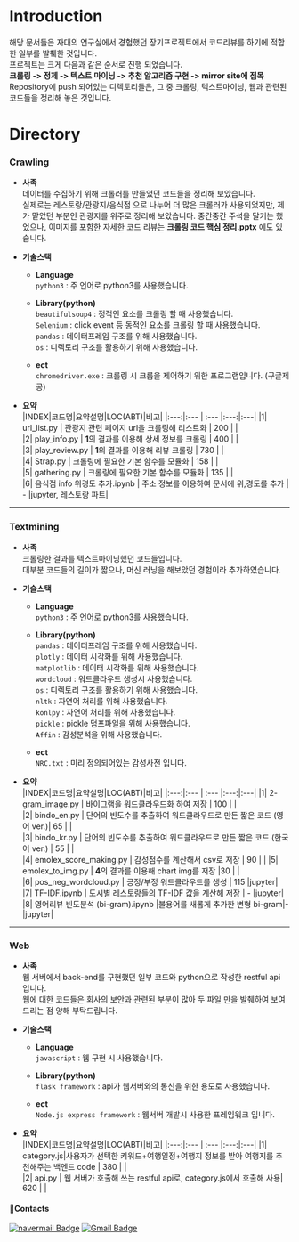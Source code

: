 

# Introduction

해당 문서들은 자대의 연구실에서 경험했던 장기프로젝트에서 코드리뷰를 하기에 적합한 일부를 발췌한 것입니다.  
프로젝트는 크게 다음과 같은 순서로 진행 되었습니다.  
 **크롤링 -> 정제 -> 텍스트 마이닝 -> 추천 알고리즘 구현 -> mirror site에 접목**  
Repository에 push 되어있는 디렉토리들은, 그 중 크롤링, 텍스트마이닝, 웹과 관련된 코드들을 정리해 놓은 것입니다.

  
# Directory
### Crawling  
  
+ **사족**  
	데이터를 수집하기 위해 크롤러를 만들었던 코드들을 정리해 보았습니다.  
	실제로는 레스토랑/관광지/음식점 으로 나누어 더 많은 크롤러가 사용되었지만, 제가 맡았던 부분인 관광지를 위주로 정리해 보았습니다.
	중간중간 주석을 달기는 했었으나, 이미지를 포함한 자세한 코드 리뷰는 **크롤링 코드 핵심 정리.pptx** 에도 있습니다.  
	  
+ **기술스택**  
	+ **Language**  
			`python3`  : 주 언어로 python3를 사용했습니다.  
  
	+ **Library(python)**  
			`beautifulsoup4` : 정적인 요소를 크롤링 할 때 사용했습니다.  
			`Selenium` : click event 등 동적인 요소를 크롤링 할 때 사용했습니다.  
			`pandas` : 데이터프레임 구조를 위해 사용했습니다.  
			`os` : 디렉토리 구조를 활용하기 위해 사용했습니다.
  
	+ **ect**  
			`chromedriver.exe` : 크롤링 시 크롬을 제어하기 위한 프로그램입니다. (구글제공)  
  
+ **요약**  
	|INDEX|코드명|요약설명|LOC(ABT)|비고|
	|:---:|:--- | :--- |:---:|:---|
	|1| url_list.py | 관광지 관련 페이지 url을 크롤링해 리스트화 | 200 |  |  
	|2| play_info.py | **1**의 결과를 이용해 상세 정보를 크롤링 | 400 |  |  
	|3| play_review.py | **1**의 결과를 이용해 리뷰 크롤링 | 730 |  |  
	|4| Strap.py | 크롤링에 필요한 기본 함수를 모듈화 | 158 |  |   
	|5| gathering.py | 크롤링에 필요한 기본 함수를 모듈화 | 135 |  |  
 	|6| 음식점 info 위경도 추가.ipynb | 주소 정보를 이용하여 문서에 위,경도를 추가 | - |jupyter, 레스토랑 파트|
  
***
### Textmining  
  
+ **사족**  
	크롤링한 결과를 텍스트마이닝했던 코드들입니다.  
	대부분 코드들의 길이가 짧으나, 머신 러닝을 해보았던 경험이라 추가하였습니다.
  
+ **기술스택**  
	+ **Language**  
			`python3`  : 주 언어로 python3를 사용했습니다.  
  
	+ **Library(python)**   
			`pandas` : 데이터프레임 구조를 위해 사용했습니다.  
			`plotly` : 데이터 시각화를 위해 사용했습니다.  
			`matplotlib` : 데이터 시각화를 위해 사용했습니다.  
			`wordcloud` : 워드클라우드 생성시 사용했습니다.  
			`os` : 디렉토리 구조를 활용하기 위해 사용했습니다.  
			`nltk` : 자연어 처리를 위해 사용했습니다.  
			`konlpy` : 자연어 처리를 위해 사용했습니다.  
			`pickle` : pickle 덤프파일을 위해 사용했습니다.  
			`Affin` : 감성분석을 위해 사용했습니다.  
  
	+ **ect**  
			`NRC.txt` : 미리 정의되어있는 감성사전 입니다.  
    
+ **요약**  
	|INDEX|코드명|요약설명|LOC(ABT)|비고|
	|:---:|:--- | :--- |:---:|:---|
	|1| 2-gram_image.py | 바이그램을 워드클라우드화 하여 저장 | 100 |  |  
	|2| bindo_en.py | 단어의 빈도수를 추출하여 워드클라우드로 만든 짧은 코드 (영어 ver.)| 65 |  |  
	|3| bindo_kr.py | 단어의 빈도수를 추출하여 워드클라우드로 만든 짧은 코드 (한국어 ver.) | 55 |  |  
	|4| emolex_score_making.py | 감성점수를 계산해서 csv로 저장 | 90 |  | 
	|5| emolex_to_img.py | **4**의 결과를 이용해 chart img를 저장 |30 |  |   
	|6| pos_neg_wordcloud.py | 긍정/부정 워드클라우드를 생성 | 115 |jupyter|
	|7| TF-IDF.ipynb | 도시별 레스토랑들의 TF-IDF 값을 계산해 저장 | - |jupyter|  
	|8| 영어리뷰 빈도분석 (bi-gram).ipynb |불용어를 새롭게 추가한 변형 bi-gram|-  |jupyter|
  
 
***	
### Web
  
+ **사족**  
	웹 서버에서 back-end를 구현했던 일부 코드와 python으로 작성한 restful api 입니다.  
	웹에 대한 코드들은 회사의 보안과 관련된 부분이 많아 두 파일 만을 발췌하여 보여드리는 점 양해 부탁드립니다.  
  
+ **기술스택**  
	+ **Language**  
			`javascript` : 웹 구현 시 사용했습니다.
  
	+ **Library(python)**   
			`flask framework` : api가 웹서버와의 통신을 위한 용도로 사용했습니다.
  
	+ **ect**  
			`Node.js express framework` : 웹서버 개발시 사용한 프레임워크 입니다.
  
+ **요약**  
	|INDEX|코드명|요약설명|LOC(ABT)|비고|
	|:---:|:--- | :--- |:---:|:---|
	|1| category.js|사용자가 선택한 키워드+여행일정+여행지 정보를 받아 여행지를 추천해주는 백엔드 code | 380 |  |  
	|2| api.py | 웹 서버가 호출해 쓰는 restful api로, category.js에서 호출해 사용| 620 |  |  
    
  
  
  

  
#### 📧Contacts  
[![navermail Badge](https://img.shields.io/badge/Naver-2DB400?style=flat-square&logo=Nintendo&logoColor=white&link=mailto:best8427@naver.com)](mailto:best8427@naver.com)
[![Gmail Badge](https://img.shields.io/badge/Gmail-d14836?style=flat-square&logo=Gmail&logoColor=white&link=mailto:best8427@gmail.com)](mailto:best8427@gmail.com)

